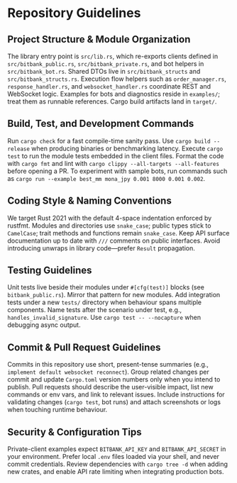 # Repository Guidelines

## Project Structure & Module Organization
The library entry point is `src/lib.rs`, which re-exports clients defined in `src/bitbank_public.rs`, `src/bitbank_private.rs`, and bot helpers in `src/bitbank_bot.rs`. Shared DTOs live in `src/bitbank_structs` and `src/bitbank_structs.rs`. Execution flow helpers such as `order_manager.rs`, `response_handler.rs`, and `websocket_handler.rs` coordinate REST and WebSocket logic. Examples for bots and diagnostics reside in `examples/`; treat them as runnable references. Cargo build artifacts land in `target/`.

## Build, Test, and Development Commands
Run `cargo check` for a fast compile-time sanity pass. Use `cargo build --release` when producing binaries or benchmarking latency. Execute `cargo test` to run the module tests embedded in the client files. Format the code with `cargo fmt` and lint with `cargo clippy --all-targets --all-features` before opening a PR. To experiment with sample bots, run commands such as `cargo run --example best_mm mona_jpy 0.001 8000 0.001 0.002`.

## Coding Style & Naming Conventions
We target Rust 2021 with the default 4-space indentation enforced by rustfmt. Modules and directories use `snake_case`; public types stick to `CamelCase`; trait methods and functions remain `snake_case`. Keep API surface documentation up to date with `///` comments on public interfaces. Avoid introducing unwraps in library code—prefer `Result` propagation.

## Testing Guidelines
Unit tests live beside their modules under `#[cfg(test)]` blocks (see `bitbank_public.rs`). Mirror that pattern for new modules. Add integration tests under a new `tests/` directory when behaviour spans multiple components. Name tests after the scenario under test, e.g., `handles_invalid_signature`. Use `cargo test -- --nocapture` when debugging async output.

## Commit & Pull Request Guidelines
Commits in this repository use short, present-tense summaries (e.g., `implement default websocket reconnect`). Group related changes per commit and update `Cargo.toml` version numbers only when you intend to publish. Pull requests should describe the user-visible impact, list new commands or env vars, and link to relevant issues. Include instructions for validating changes (`cargo test`, bot runs) and attach screenshots or logs when touching runtime behaviour.

## Security & Configuration Tips
Private-client examples expect `BITBANK_API_KEY` and `BITBANK_API_SECRET` in your environment. Prefer local `.env` files loaded via your shell, and never commit credentials. Review dependencies with `cargo tree -d` when adding new crates, and enable API rate limiting when integrating production bots.

